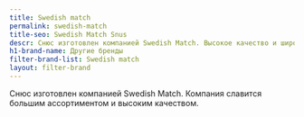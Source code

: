 ```yaml
---
title: Swedish match
permalink: swedish-match
title-seo: Swedish Match Snus
descr: Снюс изготовлен компанией Swedish Match. Высокое качество и широкий выбор.
h1-brand-name: Другие бренды
filter-brand-list: Swedish match
layout: filter-brand
---
```


Снюс изготовлен компанией Swedish Match. Компания славится большим ассортиментом и высоким качеством.